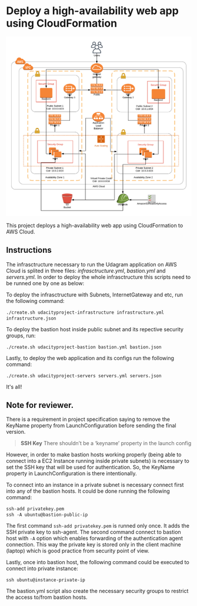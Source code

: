# Deploy a high-availability web app using CloudFormation

![img-1](diagram/UdacityProject.png)

This project deploys a high-availability web app using CloudFormation to AWS Cloud.

## Instructions

The infrasctructure necessary to run the Udagram application on AWS Cloud is splited in three files: *infrasctructure.yml*, *bastion.yml* and *servers.yml*. In order to deploy the whole infrasctructure this scripts need to be runned one by one as below:

To deploy the infrasctructure with Subnets, InternetGateway and etc, run the following command:

    ./create.sh udacityproject-infrastructure infrastructure.yml infrastructure.json

To deploy the bastion host inside public subnet and its repective security groups, run:

    ./create.sh udacityproject-bastion bastion.yml bastion.json

Lastly, to deploy the web application and its configs run the following command:

    ./create.sh udacityproject-servers servers.yml servers.json

It's all!

## Note for reviewer.

There is a requirement in project specification saying to remove the KeyName property from LaunchConfiguration before sending the final version.

> **SSH Key**
There shouldn’t be a ‘keyname’ property in the launch config

However, in order to make bastion hosts working properly (being able to connect into a EC2 Instance running inside private subnets) is necessary to set the SSH key that will be used for authentication. So, the KeyName property in LaunchConfiguration is there intentionally.

To connect into an instance in a private subnet is necessary connect first into any of the bastion hosts. It could be done running the following command:

    ssh-add privatekey.pem
    ssh -A ubuntu@bastion-public-ip

The first command `ssh-add privatekey.pem` is runned only once. It adds the SSH private key to ssh-agent. The second command connect to bastion host with `-A` option which enables forwarding of the authentication agent connection. This way the private key is stored only in the client machine (laptop) which is good practice from security point of view.

Lastly, once into bastion host, the following command could be executed to connect into private instance:

    ssh ubuntu@instance-private-ip

The bastion.yml script also create the necessary security groups to restrict the access to/from bastion hosts.
